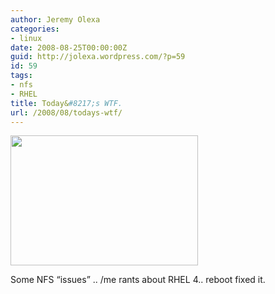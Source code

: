 ```yaml
---
author: Jeremy Olexa
categories:
- linux
date: 2008-08-25T00:00:00Z
guid: http://jolexa.wordpress.com/?p=59
id: 59
tags:
- nfs
- RHEL
title: Today&#8217;s WTF.
url: /2008/08/todays-wtf/
---
```


<img class="alignnone size-medium wp-image-60" src="http://jolexa.files.wordpress.com/2008/08/wtfss.jpg?w=300" alt="" width="300" height="208" />

Some NFS &#8220;issues&#8221; .. /me rants about RHEL 4.. reboot fixed it.